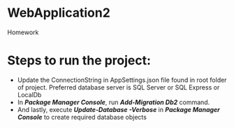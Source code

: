 # WebApplication2
Homework
<h1>Steps to run the project:</h1>
<ul>
  <li>Update the ConnectionString in AppSettings.json file found in root folder of project. Preferred database server is SQL Server or SQL Express or LocalDb</li>
  <li>In <b><i>Package Manager Console</i></b>, run <b><i>Add-Migration Db2</i></b> command.</li>
  <li>And lastly, execute <b><i>Update-Database -Verbose</i></b> in <b><i>Package Manager Console</i></b> to create required database objects</li>
</ul>
